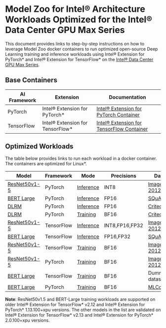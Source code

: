 # Model Zoo for Intel® Architecture Workloads Optimized for the Intel® Data Center GPU Max Series

This document provides links to step-by-step instructions on how to leverage Model Zoo docker containers to run optimized open-source Deep Learning training and inference workloads using Intel® Extension for PyTorch* and Intel® Extension for TensorFlow* on the [Intel® Data Center GPU Max Series](https://www.intel.com/content/www/us/en/products/details/discrete-gpus/data-center-gpu/max-series.html).

## Base Containers

| AI Framework                 | Extension            | Documentation |
| -----------------------------| ------------- | ----------------- |
| PyTorch | Intel® Extension for PyTorch* | [Intel® Extension for PyTorch Container](https://github.com/intel/intel-extension-for-pytorch/blob/v2.0.110%2Bxpu/docker/README.md) |
| TensorFlow | Intel® Extension for TensorFlow* | [Intel® Extension for TensorFlow Container](https://github.com/intel/intel-extension-for-tensorflow/blob/v2.13.0.0/docker/README.md)|

## Optimized Workloads

The table below provides links to run each workload in a docker container. The containers are optimized for Linux*. 

| Model                            | Framework                  | Mode | Precisions | Dataset |
| ----------------------------|     ---------- | ------------------- | ------------ | ------------ |
| [ResNet50v1-5](https://arxiv.org/pdf/1512.03385.pdf) | PyTorch | [Inference](https://github.com/IntelAI/models/blob/v3.0.0/quickstart/image_recognition/pytorch/resnet50v1_5/inference/gpu/DEVCATALOG_MAX.md) | INT8 | [ImageNet 2012](https://github.com/IntelAI/models/tree/v3.0.0/datasets/imagenet/README.md) |
| [BERT Large](https://arxiv.org/pdf/1810.04805.pdf)                                           | PyTorch | [Inference](https://github.com/IntelAI/models/blob/v3.0.0/quickstart/language_modeling/pytorch/bert_large/inference/gpu/DEVCATALOG.md) | FP16 | [SQuAD](https://github.com/IntelAI/models/blob/v3.0.0/datasets/bert_data/README.md#inference) |
| [DLRM](https://arxiv.org/abs/1906.00091) | PyTorch | [Inference](https://github.com/IntelAI/models/blob/v3.0.0/quickstart/recommendation/pytorch/torchrec_dlrm/inference/gpu/DEVCATALOG.md) | FP16 | [Criteo](https://ailab.criteo.com/ressources/criteo-1tb-click-logs-dataset-for-mlperf) |
| [DLRM](https://arxiv.org/abs/1906.00091) | PyTorch | [Training](https://github.com/IntelAI/models/blob/v3.0.0/quickstart/recommendation/pytorch/torchrec_dlrm/training/gpu/DEVCATALOG.md) | BF16 | [Criteo](https://ailab.criteo.com/ressources/criteo-1tb-click-logs-dataset-for-mlperf) | 
| [ResNet50v1-5](https://arxiv.org/pdf/1512.03385.pdf) | TensorFlow| [Inference](https://github.com/IntelAI/models/blob/v3.0.0/quickstart/image_recognition/tensorflow/resnet50v1_5/inference/gpu/DEVCATALOG_MAX.md) | INT8,FP16,FP32 | [ImageNet 2012](https://github.com/IntelAI/models/tree/master/datasets/imagenet/README.md) |
| [BERT Large](https://arxiv.org/pdf/1810.04805.pdf)                                           | TensorFlow | [Inference](https://github.com/IntelAI/models/blob/v3.0.0/quickstart/language_modeling/tensorflow/bert_large/inference/gpu/DEVCATALOG.md) | FP16,FP32 | [SQuAD ](https://github.com/IntelAI/models/blob/v3.0.0/datasets/bert_data/README.md#inference) |
| [ResNet50v1-5](https://arxiv.org/pdf/1512.03385.pdf) | TensorFlow | [Training](https://github.com/IntelAI/models/blob/r2.12/quickstart/image_recognition/tensorflow/resnet50v1_5/training/gpu/DEVCATALOG.md) |  BF16 | [ImageNet 2012](https://github.com/IntelAI/models/tree/master/datasets/imagenet/README.md) |
| [ResNet50v1-5](https://arxiv.org/pdf/1512.03385.pdf) | PyTorch | [Training](https://github.com/IntelAI/models/blob/r2.12/quickstart/image_recognition/pytorch/resnet50v1_5/training/gpu/DEVCATALOG.md) | BF16 |  [ImageNet 2012](https://github.com/IntelAI/models/tree/master/datasets/imagenet/README.md) |
| [BERT Large](https://arxiv.org/pdf/1810.04805.pdf)                                           | TensorFlow | [Training](https://github.com/IntelAI/models/blob/r2.12/quickstart/language_modeling/tensorflow/bert_large/training/gpu/DEVCATALOG.md) | BF16 | Dummy dataset |
| [BERT Large](https://arxiv.org/pdf/1810.04805.pdf)                                           | PyTorch | [Training](https://github.com/IntelAI/models/blob/r2.12/quickstart/language_modeling/pytorch/bert_large/training/gpu/DEVCATALOG.md) | BF16 | [MLCommons](https://github.com/IntelAI/models/blob/master/quickstart/language_modeling/pytorch/bert_large/training/gpu/DEVCATALOG.md#datasets) |


**Note**: ResNet50v1.5 and BERT-Large training workloads are supported on older Intel® Extension for TensorFlow* v2.12 and Intel® Extension for PyTorch* 1.13.100+xpu versions. The other models in the list are validated on Intel® Extension for TensorFlow* v2.13 and Intel® Extension for PyTorch* 2.0.100+xpu versions.
